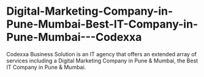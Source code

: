 # Digital-Marketing-Company-in-Pune-Mumbai-Best-IT-Company-in-Pune-Mumbai---Codexxa
Codexxa Business Solution is an IT agency that offers an extended array of services including a Digital Marketing Company in Pune &amp; Mumbai, the Best IT Company in Pune &amp; Mumbai.
